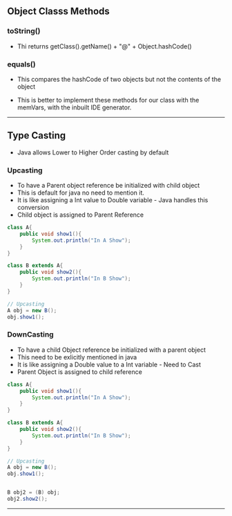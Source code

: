 

## Object Classs Methods

### toString()

- Thi returns getClass().getName() + "@" + Object.hashCode()

### equals()

- This compares the hashCode of two objects but not the contents of the object


- This is better to implement these methods for our class with the memVars, with the inbuilt IDE generator.

_______________________


## Type Casting

- Java allows Lower to Higher Order casting by default


### Upcasting

- To have a Parent object reference be initialized with child object
- This is default for java no need to mention it.
- It is like assigning a Int value to Double variable - Java handles this conversion
- Child object is assigned to Parent Reference

```java
class A{
    public void show1(){
        System.out.println("In A Show");
    }
}

class B extends A{
    public void show2(){
        System.out.println("In B Show");
    }
}

// Upcasting
A obj = new B();
obj.show1();

```

### DownCasting

- To have a child Object reference be initialized with a parent object
- This need to be exlicitly mentioned in java
- It is like assigning a Double value to a Int variable - Need to Cast
- Parent Object is assigned to child reference

```java
class A{
    public void show1(){
        System.out.println("In A Show");
    }
}

class B extends A{
    public void show2(){
        System.out.println("In B Show");
    }
}

// Upcasting
A obj = new B();
obj.show1();


B obj2 = (B) obj;
obj2.show2();
```

___________________